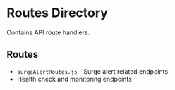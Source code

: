# Routes Directory

Contains API route handlers.

## Routes

- `surgeAlertRoutes.js` - Surge alert related endpoints
- Health check and monitoring endpoints
